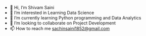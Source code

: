 - 👋 Hi, I’m Shivam Saini 
- 👀 I’m interested in Learning Data Science 
- 🌱 I’m currently learning Python programming and Data Analytics 
- 💞️ I’m looking to collaborate on Project Development 
- 📫 How to reach me  sachinsaini1852@gmail.com



